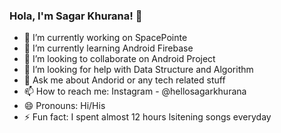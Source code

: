 ### Hola, I'm Sagar Khurana! 👋

- 🔭 I’m currently working on SpacePointe
- 🌱 I’m currently learning Android Firebase
- 👯 I’m looking to collaborate on Android Project
- 🤔 I’m looking for help with Data Structure and Algorithm 
- 💬 Ask me about Andorid or any tech related stuff
- 📫 How to reach me: Instagram - @hellosagarkhurana
- 😄 Pronouns: Hi/His
- ⚡ Fun fact: I spent almost 12 hours lsitening songs everyday
